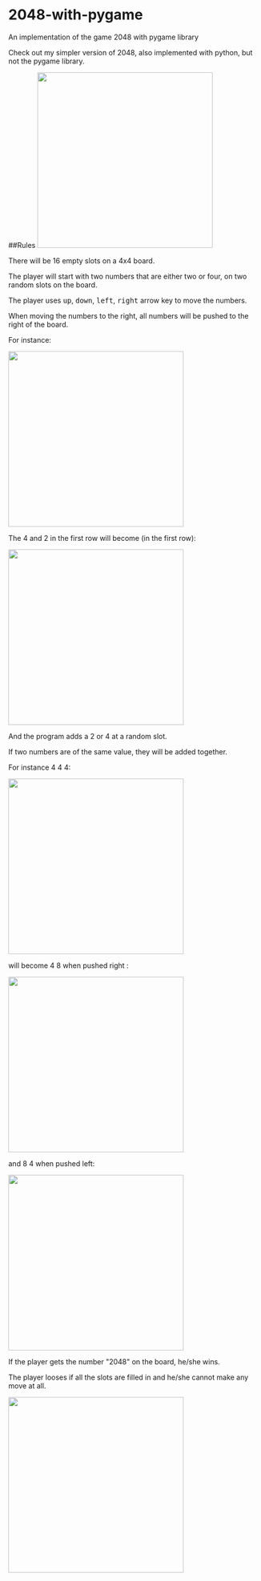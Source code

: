 # 2048-with-pygame
An implementation of the game 2048 with pygame library

Check out my simpler version of 2048, also implemented with python, but not the pygame library. 

##Rules
<img src="http://imgur.com/0kDUWx4.png" height="350px">

There will be 16 empty slots on a 4x4 board.

The player will start with two numbers that are either two or four, on two random slots on the board.

The player uses <kbd>up</kbd>, <kbd>down</kbd>, <kbd>left</kbd>, <kbd>right</kbd> arrow key to move the numbers.

When moving the numbers to the right, all numbers will be pushed to the right of the board.

For instance:

<img src="http://imgur.com/sqe4hi0.png" height="350px">

The 4 and 2 in the first row will become (in the first row):

<img src="http://imgur.com/1DgEfla.png" height="350px">

And the program adds a 2 or 4 at a random slot. 


If two numbers are of the same value, they will be added together.

For instance 4 4 4:

<img src="http://i.imgur.com/tqmOS1k.png" height="350px">

will become 4 8 when pushed right :

<img src="http://i.imgur.com/WdTtfmI.png" height="350px">

and 8 4 when pushed left:

<img src="http://i.imgur.com/EicpYt4.png" height="350px">


If the player gets the number "2048" on the board, he/she wins.

The player looses if all the slots are filled in and he/she cannot make any move at all.

<img src="http://i.imgur.com/jVxmWuq.png" height="350px">
